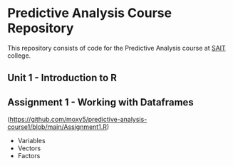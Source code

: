 # Predictive Analysis Course Repository
This repository consists of code for the Predictive Analysis course at [SAIT](https://www.sait.ca/) college.


## Unit 1 - Introduction to R
## Assignment 1 - Working with Dataframes
(https://github.com/moxy5/predictive-analysis-course1/blob/main/Assignment1.R)
- Variables
- Vectors
- Factors
